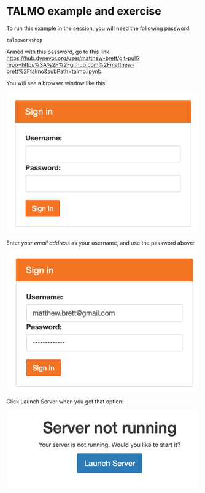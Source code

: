 # TALMO example and exercise

To run this example in the session, you will need the following password:

```
talmoworkshop
```

Armed with this password, go to this link <https://hub.dynevor.org/user/matthew-brett/git-pull?repo=https%3A%2F%2Fgithub.com%2Fmatthew-brett%2Ftalmo&subPath=talmo.ipynb>.

You will see a browser window like this:

![](images/uobhub_blank.png)

Enter *your email address* as your username, and use the password above:

![](images/uobhub_filled.png)

Click Launch Server when you get that option:

![](images/uobhub_server.png)
